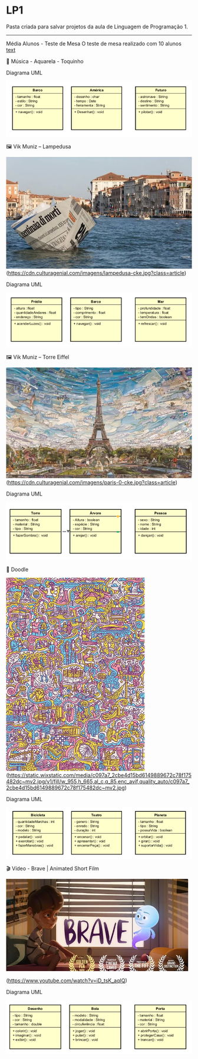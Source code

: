 # LP1
Pasta criada para salvar projetos da aula de Linguagem de Programação 1. 

__________________________________________________________________________
Média Alunos - Teste de Mesa
O teste de mesa realizado com 10 alunos
[text](<E1_Classes_métodos_atributos_e_objetos - parte 1/Media_10_Alunos.xlsx>)


🎵 Música - Aquarela - Toquinho

Diagrama UML

![alt text](DiagramaUmlMusica.png)

🖼️ Vik Muniz – Lampedusa

![alt text](Lampedusa.png)
(https://cdn.culturagenial.com/imagens/lampedusa-cke.jpg?class=article)

Diagrama UML

![alt text](DiagramaUmlLampedusa.png)

🖼️ Vik Muniz – Torre Eiffel

![alt text](TorreEiffel.png)
(https://cdn.culturagenial.com/imagens/paris-0-cke.jpg?class=article)

Diagrama UML

![alt text](DiagramaUmlTorreEiffel.png)

🎨 Doodle

![alt text](DoodlePicnikPoster.png)
(https://static.wixstatic.com/media/c097a7_2cbe4d15bd6149889672c78f175482dc~mv2.jpg/v1/fill/w_955,h_665,al_c,q_85,enc_avif,quality_auto/c097a7_2cbe4d15bd6149889672c78f175482dc~mv2.jpg)

Diagrama UML

![alt text](DiagramaUmlDoodlePicnikPoster.png)

🎬 Vídeo - Brave | Animated Short Film

![alt text](VideoBrave.png)

(https://www.youtube.com/watch?v=iD_tsK_aqIQ)

Diagrama UML

![alt text](DiagramaUmlVideoBrave.png)
